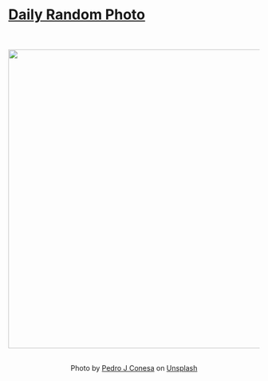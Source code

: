 # [Daily Random Photo](https://www.dailyrandomphoto.com/)

<div align="center">
  <br>
  <br>
  <a href="https://www.dailyrandomphoto.com/p/2023/2023-01-01/"><img src="https://images.unsplash.com/photo-1672072750373-bd929b968983?crop=entropy&cs=tinysrgb&fit=max&fm=jpg&ixid=Mnw3NzUwOHwwfDF8cmFuZG9tfHx8fHx8fHx8MTY3MjUzMzM1Ng&ixlib=rb-4.0.3&q=80&w=1080" width="600px"></a>
  <br>
  <br>
  <p class="has-text-grey">Photo by <a href="https://unsplash.com/@pedroj_conesa?utm_source=Daily%20Random%20Photo&amp;utm_medium=referral" target="_blank" rel="noopener noreferrer">Pedro J Conesa</a> on <a href="https://unsplash.com/photos/NJqWhpoem6A?utm_source=Daily%20Random%20Photo&amp;utm_medium=referral" target="_blank" rel="noopener noreferrer">Unsplash</a></p>
</div>
